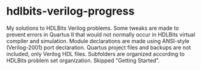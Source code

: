 # hdlbits-verilog-progress
My solutions to HDLBits Verilog problems.
Some tweaks are made to prevent errors in Quartus II that would not normally occur in HDLBits virtual compiler and simulation.
Module declarations are made using ANSI-style (Verilog-2001) port declaration.
Quartus project files and backups are not included, only Verilog HDL files.
Subfolders are organized according to HDLBits problem set organization. Skipped "Getting Started".

